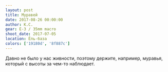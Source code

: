 ```yaml
---
layout: post
title: Муравей
date: 2017-08-26 00:00:00
author: К.С.
gear: E-3 / 35mm macro
shoot_date: 2017-07-05
location: Ёль-база
colors: ['19180d', '8f887c']
---
```

Давно не было у нас живности, поэтому держите, например, муравья, который с высоты за чем-то наблюдает.
